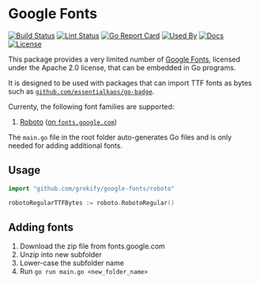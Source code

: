 # Google Fonts

[![Build Status][build-status-svg]][build-status-url]
[![Lint Status][lint-status-svg]][lint-status-url]
[![Go Report Card][goreport-svg]][goreport-url]
[![Used By][used-by-svg]][used-by-url]
[![Docs][docs-godoc-svg]][docs-godoc-url]
[![License][license-svg]][license-url]

This package provides a very limited number of [Google Fonts](https://fonts.google.com/), licensed under the Apache 2.0 license, that can be embedded in Go programs.

It is designed to be used with packages that can import TTF fonts as bytes such as [`github.com/essentialkaos/go-badge`](https://github.com/essentialkaos/go-badge).

Currenty, the following font families are supported:

1. [Roboto](https://pkg.go.dev/github.com/grokify/google-fonts/roboto) ([on `fonts.google.com`](https://fonts.google.com/specimen/Roboto))

The `main.go` file in the root folder auto-generates Go files and is only needed for adding additional fonts.

## Usage

```go
import "github.com/grokify/google-fonts/roboto"

robotoRegularTTFBytes := roboto.RobotoRegular()
```

## Adding fonts

1. Download the zip file from fonts.google.com
2. Unzip into new subfolder
3. Lower-case the subfolder name
4. Run `go run main.go <new_folder_name>`

 [build-status-svg]: https://github.com/grokify/google-fonts/actions/workflows/ci.yaml/badge.svg?branch=main
 [build-status-url]: https://github.com/grokify/google-fonts/actions/workflows/ci.yaml
 [lint-status-svg]: https://github.com/grokify/google-fonts/actions/workflows/lint.yaml/badge.svg?branch=main
 [lint-status-url]: https://github.com/grokify/google-fonts/actions/workflows/lint.yaml
 [goreport-svg]: https://goreportcard.com/badge/github.com/grokify/google-fonts
 [goreport-url]: https://goreportcard.com/report/github.com/grokify/google-fonts
 [docs-godoc-svg]: https://pkg.go.dev/badge/github.com/grokify/google-fonts
 [docs-godoc-url]: https://pkg.go.dev/github.com/grokify/google-fonts
 [license-svg]: https://img.shields.io/badge/license-MIT-blue.svg
 [license-url]: https://github.com/grokify/google-fonts/blob/main/LICENSE.txt
 [used-by-svg]: https://sourcegraph.com/github.com/grokify/google-fonts/-/badge.svg
 [used-by-url]: https://sourcegraph.com/github.com/grokify/google-fonts?badge
 [loc-svg]: https://tokei.rs/b1/github/grokify/google-fonts
 [repo-url]: https://github.com/grokify/google-fonts
